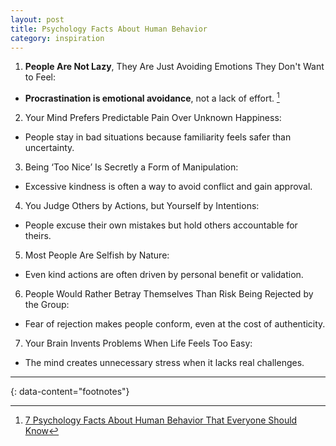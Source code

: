 ```yaml
---
layout: post
title: Psychology Facts About Human Behavior
category: inspiration
---
```


1. **People Are Not Lazy**, They Are Just Avoiding Emotions They Don't Want to Feel:
  - **Procrastination is emotional avoidance**, not a lack of effort. [^1]
2. Your Mind Prefers Predictable Pain Over Unknown Happiness:
  - People stay in bad situations because familiarity feels safer than uncertainty.
3. Being ‘Too Nice’ Is Secretly a Form of Manipulation:
  - Excessive kindness is often a way to avoid conflict and gain approval.
4. You Judge Others by Actions, but Yourself by Intentions:
  - People excuse their own mistakes but hold others accountable for theirs.
5. Most People Are Selfish by Nature:
  - Even kind actions are often driven by personal benefit or validation.
6. People Would Rather Betray Themselves Than Risk Being Rejected by the Group:
  - Fear of rejection makes people conform, even at the cost of authenticity.
7. Your Brain Invents Problems When Life Feels Too Easy:
  - The mind creates unnecessary stress when it lacks real challenges.

---
{: data-content="footnotes"}

[^1]: [7 Psychology Facts About Human Behavior That Everyone Should Know](https://medium.com/change-your-mind/7-psychology-facts-about-human-behavior-that-everyone-should-know-6070d907b9db)
